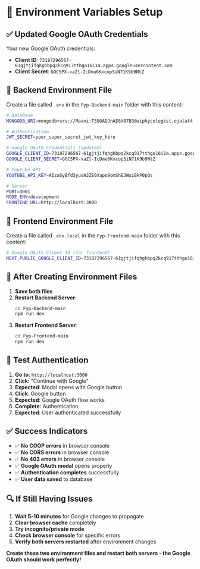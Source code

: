 # 🔧 Environment Variables Setup

## ✅ **Updated Google OAuth Credentials**

Your new Google OAuth credentials:
- **Client ID**: `73187296567-61gjtjifqhghbpq2kcq917tthgo16i1a.apps.googleusercontent.com`
- **Client Secret**: `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`

## 📁 **Backend Environment File**

Create a file called `.env` in the `Fyp-Backend-main` folder with this content:

```bash
# Database
MONGODB_URI=mongodb+srv://Maani:T38OADJnAE6X87B3@aiphycologist.ojalat4.mongodb.net/taskmind?retryWrites=true&w=majority&appName=Ai-Phycologist

# Authentication
JWT_SECRET=your_super_secret_jwt_key_here

# Google OAuth Credentials (Updated)
GOOGLE_CLIENT_ID=73187296567-61gjtjifqhghbpq2kcq917tthgo16i1a.apps.googleusercontent.com
GOOGLE_CLIENT_SECRET=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

# YouTube API
YOUTUBE_API_KEY=AIzaSyBfd3yuvHJZE0Xapo9omShEJWuiBkP0pQs

# Server
PORT=3001
NODE_ENV=development
FRONTEND_URL=http://localhost:3000
```

## 📁 **Frontend Environment File**

Create a file called `.env.local` in the `Fyp-Frontend-main` folder with this content:

```bash
# Google OAuth Client ID (for frontend)
NEXT_PUBLIC_GOOGLE_CLIENT_ID=73187296567-61gjtjifqhghbpq2kcq917tthgo16i1a.apps.googleusercontent.com
```

## 🚀 **After Creating Environment Files**

1. **Save both files**
2. **Restart Backend Server**:
   ```bash
   cd Fyp-Backend-main
   npm run dev
   ```
3. **Restart Frontend Server**:
   ```bash
   cd Fyp-Frontend-main
   npm run dev
   ```

## 🧪 **Test Authentication**

1. **Go to**: `http://localhost:3000`
2. **Click**: "Continue with Google"
3. **Expected**: Modal opens with Google button
4. **Click**: Google button
5. **Expected**: Google OAuth flow works
6. **Complete**: Authentication
7. **Expected**: User authenticated successfully

## ✅ **Success Indicators**

- ✅ **No COOP errors** in browser console
- ✅ **No CORS errors** in browser console
- ✅ **No 403 errors** in browser console
- ✅ **Google OAuth modal** opens properly
- ✅ **Authentication completes** successfully
- ✅ **User data saved** to database

## 🔍 **If Still Having Issues**

1. **Wait 5-10 minutes** for Google changes to propagate
2. **Clear browser cache** completely
3. **Try incognito/private mode**
4. **Check browser console** for specific errors
5. **Verify both servers restarted** after environment changes

**Create these two environment files and restart both servers - the Google OAuth should work perfectly!**
